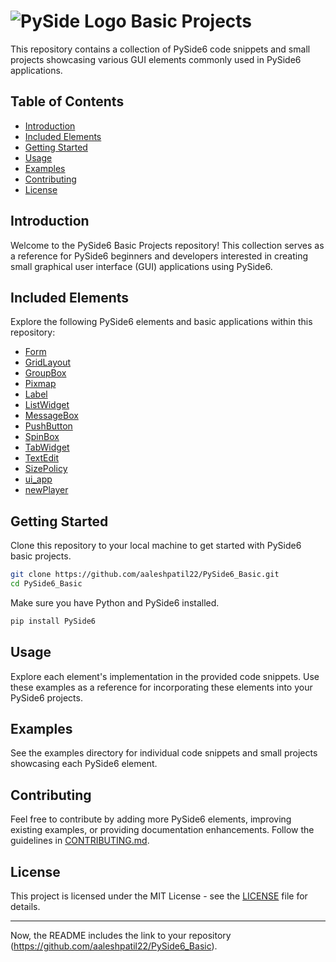 # ![PySide Logo](https://qt-wiki-uploads.s3.amazonaws.com/images/0/07/PySideLogo1.png) Basic Projects

This repository contains a collection of PySide6 code snippets and small projects showcasing various GUI elements commonly used in PySide6 applications.

## Table of Contents

- [Introduction](#introduction)
- [Included Elements](#included-elements)
- [Getting Started](#getting-started)
- [Usage](#usage)
- [Examples](#examples)
- [Contributing](#contributing)
- [License](#license)

## Introduction

Welcome to the PySide6 Basic Projects repository! This collection serves as a reference for PySide6 beginners and developers interested in creating small graphical user interface (GUI) applications using PySide6.

## Included Elements

Explore the following PySide6 elements and basic applications within this repository:

- [Form](./Form/README.md) 
- [GridLayout](./GridLayout/README.md)
- [GroupBox](./GroupBox/README.md)
- [Pixmap](./Pixmap/README.md)
- [Label](./Label/README.md)
- [ListWidget](./ListWidget/README.md)
- [MessageBox](./MessageBox/README.md)
- [PushButton](./PushButton/README.md)
- [SpinBox](./SpinBox/README.md)
- [TabWidget](./TabWidget/README.md)
- [TextEdit](./TextEdit/README.md)
- [SizePolicy](./SizePolicy/README.md)
- [ui_app](./ui_app/README.md)
- [newPlayer](./newPlayer/README.md)

## Getting Started

Clone this repository to your local machine to get started with PySide6 basic projects.

```bash
git clone https://github.com/aaleshpatil22/PySide6_Basic.git
cd PySide6_Basic
```

Make sure you have Python and PySide6 installed.

```bash
pip install PySide6
```

## Usage

Explore each element's implementation in the provided code snippets. Use these examples as a reference for incorporating these elements into your PySide6 projects.

## Examples

See the examples directory for individual code snippets and small projects showcasing each PySide6 element.

## Contributing

Feel free to contribute by adding more PySide6 elements, improving existing examples, or providing documentation enhancements. Follow the guidelines in [CONTRIBUTING.md](CONTRIBUTING.md).

## License

This project is licensed under the MIT License - see the [LICENSE](LICENSE) file for details.

---

Now, the README includes the link to your repository (https://github.com/aaleshpatil22/PySide6_Basic).
